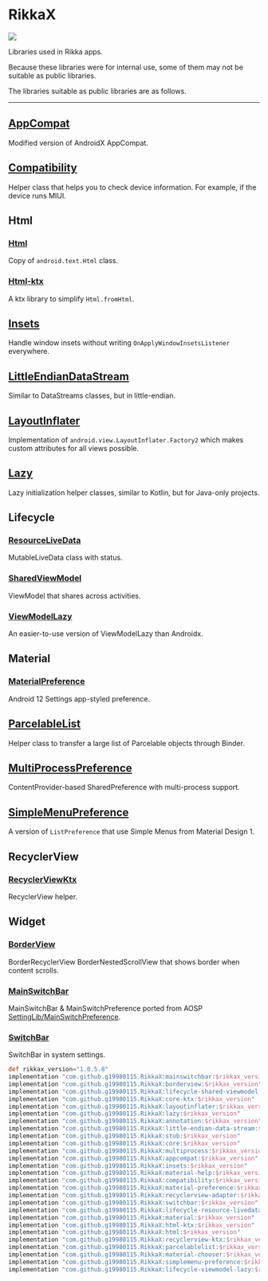 # RikkaX 

[![](https://jitpack.io/v/g19980115/RikkaX.svg)](https://jitpack.io/#g19980115/RikkaX)

Libraries used in Rikka apps.

Because these libraries were for internal use, some of them may not be suitable as public libraries.

The libraries suitable as public libraries are as follows.

-------------------

## [AppCompat](./appcompat)

Modified version of AndroidX AppCompat.

## [Compatibility](./compatibility)

Helper class that helps you to check device information. For example, if the device runs MIUI.

## Html

### [Html](./html/html)

Copy of `android.text.Html` class.

### [Html-ktx](./html/html-ktx)

A ktx library to simplify `Html.fromHtml`.

## [Insets](./insets)

Handle window insets without writing `OnApplyWindowInsetsListener` everywhere.

## [LittleEndianDataStream](./io/little-endian-data-stream)

Similar to DataStreams classes, but in little-endian.

## [LayoutInflater](./layoutinflater)

Implementation of `android.view.LayoutInflater.Factory2` which makes custom attributes for all views possible.

## [Lazy](./lazy)

Lazy initialization helper classes, similar to Kotlin, but for Java-only projects.

## Lifecycle

### [ResourceLiveData](./lifecycle/lifecycle-resource-livedata)

MutableLiveData class with status.

### [SharedViewModel](./lifecycle/lifecycle-shared-viewmodel)

ViewModel that shares across activities.

### [ViewModelLazy](./lifecycle/lifecycle-viewmodel-lazy)

An easier-to-use version of ViewModelLazy than Androidx.

## Material

### [MaterialPreference](./material/material-preference)

Android 12 Settings app-styled preference.

## [ParcelableList](./parcelablelist)

Helper class to transfer a large list of Parcelable objects through Binder.

## [MultiProcessPreference](./preference/multiprocess)

ContentProvider-based SharedPreference with multi-process support.

## [SimpleMenuPreference](./preference/simplemenu-preference)

A version of `ListPreference` that use Simple Menus from Material Design 1.

## RecyclerView
### [RecyclerViewKtx](./recyclerview/recyclerview-ktx)

RecyclerView helper.

## Widget

### [BorderView](./widget/borderview)

BorderRecyclerView BorderNestedScrollView that shows border when content scrolls.

### [MainSwitchBar](./widget/mainswitchbar)

MainSwitchBar & MainSwitchPreference ported from AOSP [SettingLib/MainSwitchPreference](https://cs.android.com/android/platform/superproject/+/master:frameworks/base/packages/SettingsLib/MainSwitchPreference/).

### [SwitchBar](./widget/switchbar)

SwitchBar in system settings.

```gradle
def rikkax_version="1.0.5.8"
implementation "com.github.g19980115.RikkaX:mainswitchbar:$rikkax_version"
implementation "com.github.g19980115.RikkaX:borderview:$rikkax_version"
implementation "com.github.g19980115.RikkaX:lifecycle-shared-viewmodel:$rikkax_version"
implementation "com.github.g19980115.RikkaX:core-ktx:$rikkax_version"
implementation "com.github.g19980115.RikkaX:layoutinflater:$rikkax_version"
implementation "com.github.g19980115.RikkaX:lazy:$rikkax_version"
implementation "com.github.g19980115.RikkaX:annotation:$rikkax_version"
implementation "com.github.g19980115.RikkaX:little-endian-data-stream:$rikkax_version"
implementation "com.github.g19980115.RikkaX:stub:$rikkax_version"
implementation "com.github.g19980115.RikkaX:core:$rikkax_version"
implementation "com.github.g19980115.RikkaX:multiprocess:$rikkax_version"
implementation "com.github.g19980115.RikkaX:appcompat:$rikkax_version"
implementation "com.github.g19980115.RikkaX:insets:$rikkax_version"
implementation "com.github.g19980115.RikkaX:material-help:$rikkax_version"
implementation "com.github.g19980115.RikkaX:compatibility:$rikkax_version"
implementation "com.github.g19980115.RikkaX:material-preference:$rikkax_version"
implementation "com.github.g19980115.RikkaX:recyclerview-adapter:$rikkax_version"
implementation "com.github.g19980115.RikkaX:switchbar:$rikkax_version"
implementation "com.github.g19980115.RikkaX:lifecycle-resource-livedata:$rikkax_version"
implementation "com.github.g19980115.RikkaX:material:$rikkax_version"
implementation "com.github.g19980115.RikkaX:html-ktx:$rikkax_version"
implementation "com.github.g19980115.RikkaX:html:$rikkax_version"
implementation "com.github.g19980115.RikkaX:recyclerview-ktx:$rikkax_version"
implementation "com.github.g19980115.RikkaX:parcelablelist:$rikkax_version"
implementation "com.github.g19980115.RikkaX:material-chooser:$rikkax_version"
implementation "com.github.g19980115.RikkaX:simplemenu-preference:$rikkax_version"
implementation "com.github.g19980115.RikkaX:lifecycle-viewmodel-lazy:$rikkax_version"
```
